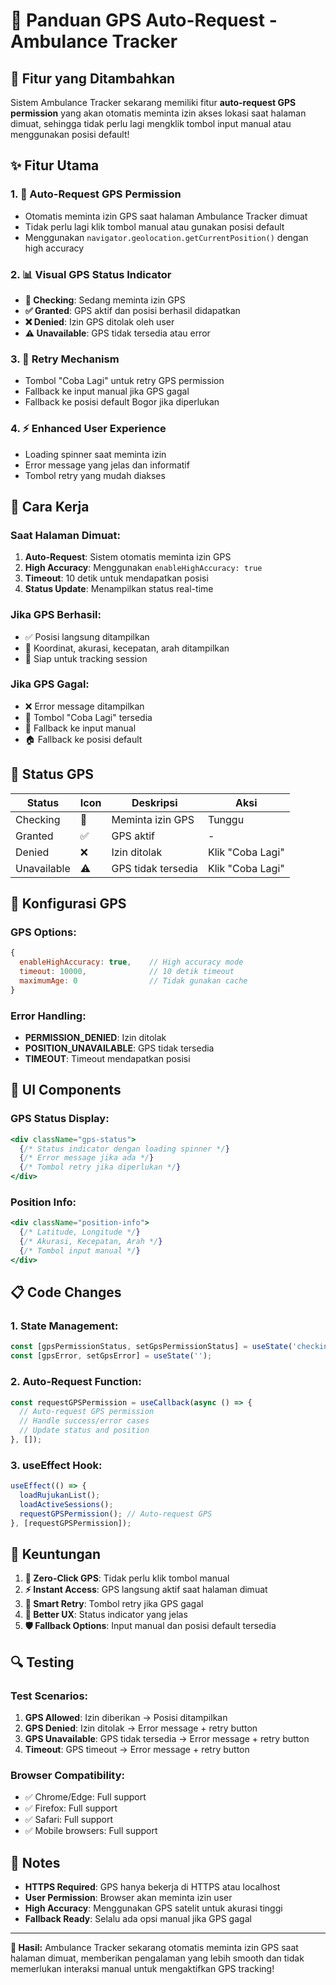 # 📍 Panduan GPS Auto-Request - Ambulance Tracker

## 🎯 Fitur yang Ditambahkan

Sistem Ambulance Tracker sekarang memiliki fitur **auto-request GPS permission** yang akan otomatis meminta izin akses lokasi saat halaman dimuat, sehingga tidak perlu lagi mengklik tombol input manual atau menggunakan posisi default!

## ✨ Fitur Utama

### 1. **🔄 Auto-Request GPS Permission**
- Otomatis meminta izin GPS saat halaman Ambulance Tracker dimuat
- Tidak perlu lagi klik tombol manual atau gunakan posisi default
- Menggunakan `navigator.geolocation.getCurrentPosition()` dengan high accuracy

### 2. **📊 Visual GPS Status Indicator**
- **🔄 Checking**: Sedang meminta izin GPS
- **✅ Granted**: GPS aktif dan posisi berhasil didapatkan
- **❌ Denied**: Izin GPS ditolak oleh user
- **⚠️ Unavailable**: GPS tidak tersedia atau error

### 3. **🔄 Retry Mechanism**
- Tombol "Coba Lagi" untuk retry GPS permission
- Fallback ke input manual jika GPS gagal
- Fallback ke posisi default Bogor jika diperlukan

### 4. **⚡ Enhanced User Experience**
- Loading spinner saat meminta izin
- Error message yang jelas dan informatif
- Tombol retry yang mudah diakses

## 🚀 Cara Kerja

### **Saat Halaman Dimuat:**
1. **Auto-Request**: Sistem otomatis meminta izin GPS
2. **High Accuracy**: Menggunakan `enableHighAccuracy: true`
3. **Timeout**: 10 detik untuk mendapatkan posisi
4. **Status Update**: Menampilkan status real-time

### **Jika GPS Berhasil:**
- ✅ Posisi langsung ditampilkan
- 📍 Koordinat, akurasi, kecepatan, arah ditampilkan
- 🎯 Siap untuk tracking session

### **Jika GPS Gagal:**
- ❌ Error message ditampilkan
- 🔄 Tombol "Coba Lagi" tersedia
- 📝 Fallback ke input manual
- 🏠 Fallback ke posisi default

## 📱 Status GPS

| Status | Icon | Deskripsi | Aksi |
|--------|------|-----------|------|
| Checking | 🔄 | Meminta izin GPS | Tunggu |
| Granted | ✅ | GPS aktif | - |
| Denied | ❌ | Izin ditolak | Klik "Coba Lagi" |
| Unavailable | ⚠️ | GPS tidak tersedia | Klik "Coba Lagi" |

## 🔧 Konfigurasi GPS

### **GPS Options:**
```javascript
{
  enableHighAccuracy: true,    // High accuracy mode
  timeout: 10000,              // 10 detik timeout
  maximumAge: 0                // Tidak gunakan cache
}
```

### **Error Handling:**
- **PERMISSION_DENIED**: Izin ditolak
- **POSITION_UNAVAILABLE**: GPS tidak tersedia
- **TIMEOUT**: Timeout mendapatkan posisi

## 🎨 UI Components

### **GPS Status Display:**
```jsx
<div className="gps-status">
  {/* Status indicator dengan loading spinner */}
  {/* Error message jika ada */}
  {/* Tombol retry jika diperlukan */}
</div>
```

### **Position Info:**
```jsx
<div className="position-info">
  {/* Latitude, Longitude */}
  {/* Akurasi, Kecepatan, Arah */}
  {/* Tombol input manual */}
</div>
```

## 📋 Code Changes

### **1. State Management:**
```javascript
const [gpsPermissionStatus, setGpsPermissionStatus] = useState('checking');
const [gpsError, setGpsError] = useState('');
```

### **2. Auto-Request Function:**
```javascript
const requestGPSPermission = useCallback(async () => {
  // Auto-request GPS permission
  // Handle success/error cases
  // Update status and position
}, []);
```

### **3. useEffect Hook:**
```javascript
useEffect(() => {
  loadRujukanList();
  loadActiveSessions();
  requestGPSPermission(); // Auto-request GPS
}, [requestGPSPermission]);
```

## 🎯 Keuntungan

1. **🚀 Zero-Click GPS**: Tidak perlu klik tombol manual
2. **⚡ Instant Access**: GPS langsung aktif saat halaman dimuat
3. **🔄 Smart Retry**: Tombol retry jika GPS gagal
4. **📱 Better UX**: Status indicator yang jelas
5. **🛡️ Fallback Options**: Input manual dan posisi default tersedia

## 🔍 Testing

### **Test Scenarios:**
1. **GPS Allowed**: Izin diberikan → Posisi ditampilkan
2. **GPS Denied**: Izin ditolak → Error message + retry button
3. **GPS Unavailable**: GPS tidak tersedia → Error message + retry button
4. **Timeout**: GPS timeout → Error message + retry button

### **Browser Compatibility:**
- ✅ Chrome/Edge: Full support
- ✅ Firefox: Full support
- ✅ Safari: Full support
- ✅ Mobile browsers: Full support

## 📝 Notes

- **HTTPS Required**: GPS hanya bekerja di HTTPS atau localhost
- **User Permission**: Browser akan meminta izin user
- **High Accuracy**: Menggunakan GPS satelit untuk akurasi tinggi
- **Fallback Ready**: Selalu ada opsi manual jika GPS gagal

---

**🎉 Hasil:** Ambulance Tracker sekarang otomatis meminta izin GPS saat halaman dimuat, memberikan pengalaman yang lebih smooth dan tidak memerlukan interaksi manual untuk mengaktifkan GPS tracking!
